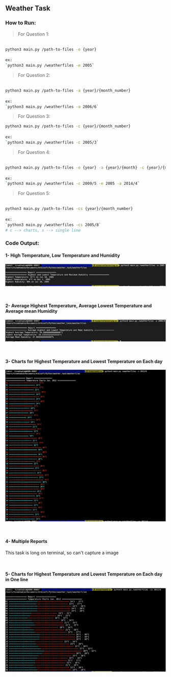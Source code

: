 ## Weather Task


### How to Run:


> For Question 1:
```bash

python3 main.py /path-to-files -e {year}

ex: 
`python3 main.py /weatherfiles -e 2005`

```

> For Question 2:
```bash

python3 main.py /path-to-files -a {year}/{month_number}

ex: 
`python3 main.py /weatherfiles -a 2006/6`

```



> For Question 3:
```bash
python3 main.py /path-to-files -c {year}/{month_number}

ex: 
`python3 main.py /weatherfiles -c 2005/3`

```



> For Question 4:
```bash

python3 main.py /path-to-files -e {year} -a {year}/{month} -c {year}/{month}

ex: 
`python3 main.py /weatherfiles -c 2009/5 -e 2005 -a 2014/4`

```


> For Question 5:
```bash

python3 main.py /path-to-files -cs {year}/{month_number}

ex: 
`python3 main.py /weatherfiles -cs 2005/8`
# c --> charts, s --> single line
```







### Code Output:

#### 1- High Temperature, Low Temperature and Humidity

![Image of Question 1](./images/task1.png)

<br />

#### 2- Average Highest Temperature, Average Lowest Temperature and Average mean Humidity

![Image of Question 2](./images/task2.png)

<br />

#### 3- Charts for Highest Temperature and Lowest Temperature on Each day

![Image of Question 3](./images/task3.png)

<br />

#### 4- Multiple Reports

This task is long on terminal, so can't capture a image

<br />

#### 5- Charts for Highest Temperature and Lowest Temperature on Each day in One line

![Image of Question 5](./images/task4.png)

<br />

